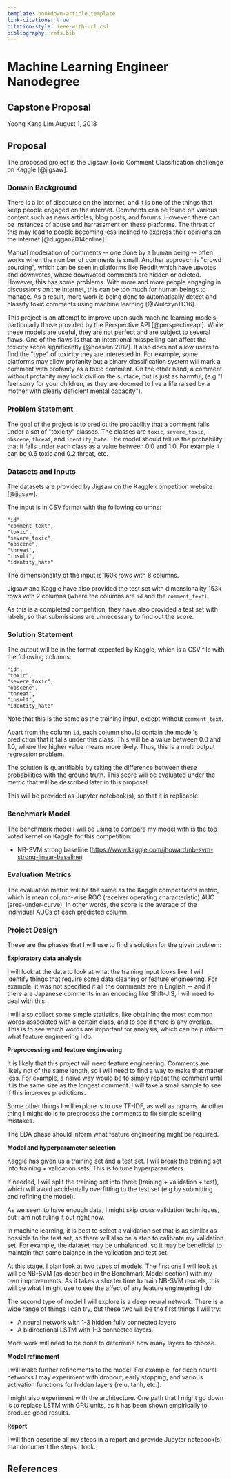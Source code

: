 ```yaml
---
template: bookdown-article.template
link-citations: true
citation-style: ieee-with-url.csl
bibliography: refs.bib
---
```


# Machine Learning Engineer Nanodegree
## Capstone Proposal
Yoong Kang Lim
August 1, 2018

## Proposal

The proposed project is the Jigsaw Toxic Comment Classification challenge on Kaggle [@jigsaw].

### Domain Background

There is a lot of discourse on the internet, and it is one of the things that keep people engaged on the internet. Comments can be found on various content such as news articles, blog posts, and forums. However, there can be instances of abuse and harrassment on these platforms. The threat of this may lead to people becoming less inclined to express their opinions on the internet [@duggan2014online].

Manual moderation of comments -- one done by a human being -- often works when the number of comments is small. Another approach is "crowd sourcing", which can be seen in platforms like Reddit which have upvotes and downvotes, where downvoted comments are hidden or deleted. However, this has some problems. With more and more people engaging in discussions on the internet, this can be too much for human beings to manage. As a result, more work is being done to automatically detect and classify toxic comments using machine learning [@WulczynTD16].

This project is an attempt to improve upon such machine learning models, particularly those provided by the Perspective API [@perspectiveapi]. While these models are useful, they are not perfect and are subject to several flaws. One of the flaws is that an intentional misspelling can affect the toxicity score significantly [@hosseini2017]. It also does not allow users to find the "type" of toxicity they are interested in. For example, some platforms may allow profanity but a binary classification system will mark a comment with profanity as a toxic comment. On the other hand, a comment without profanity may look civil on the surface, but is just as harmful, (e.g "I feel sorry for your children, as they are doomed to live a life raised by a mother with clearly deficient mental capacity").


### Problem Statement

The goal of the project is to predict the probability that a comment falls under a set of "toxicity" classes. The classes are `toxic`, `severe_toxic`, `obscene`, `threat`, and `identity_hate`. The model should tell us the probability that it falls under each class as a value between 0.0 and 1.0. For example it can be 0.6 toxic and 0.2 threat, etc.


### Datasets and Inputs

The datasets are provided by Jigsaw on the Kaggle competition website [@jigsaw].

The input is in CSV format with the following columns:

```
"id",
"comment_text",
"toxic",
"severe_toxic",
"obscene",
"threat",
"insult",
"identity_hate"
```

The dimensionality of the input is 160k rows with 8 columns.

Jigsaw and Kaggle have also provided the test set with dimensionality 153k rows with 2 columns (where the columns are `id` and the `comment_text`).

As this is a completed competition, they have also provided a test set with labels, so that submissions are unnecessary to find out the score.


### Solution Statement

The output will be in the format expected by Kaggle, which is a CSV file with the following columns:

```
"id",
"toxic",
"severe_toxic",
"obscene",
"threat",
"insult",
"identity_hate"
```

Note that this is the same as the training input, except without `comment_text`.

Apart from the column `id`, each column should contain the model's prediction that it falls under this class. This will be a value between 0.0 and 1.0, where the higher value means more likely. Thus, this is a multi output regression problem.

The solution is quantifiable by taking the difference between these probabilities with the ground truth. This score will be evaluated under the metric that will be described later in this proposal.

This will be provided as Jupyter notebook(s), so that it is replicable.


### Benchmark Model

The benchmark model I will be using to compare my model with is the top voted kernel on Kaggle for this competition:

* NB-SVM strong baseline (https://www.kaggle.com/jhoward/nb-svm-strong-linear-baseline)


### Evaluation Metrics

The evaluation metric will be the same as the Kaggle competition's metric, which is mean column-wise ROC (receiver operating characteristic) AUC (area-under-curve). In other words, the score is the average of the individual AUCs of each predicted column.


### Project Design

These are the phases that I will use to find a solution for the given problem:

**Exploratory data analysis**

I will look at the data to look at what the training input looks like. I will identify things that require some data cleaning or feature engineering. For example, it was not specified if all the comments are in English -- and if there are Japanese comments in an encoding like Shift-JIS, I will need to deal with this.

I will also collect some simple statistics, like obtaining the most common words associated with a certain class, and to see if there is any overlap. This is to see which words are important for analysis, which can help inform what feature engineering I do.

**Preprocessing and feature engineering**

It is likely that this project will need feature engineering. Comments are likely not of the same length, so I will need to find a way to make that matter less. For example, a naive way would be to simply repeat the comment until it is the same size as the longest comment. I will take a small sample to see if this improves predictions.

Some other things I will explore is to use TF-IDF, as well as ngrams. Another thing I might do is to preprocess the comments to fix simple spelling mistakes.

The EDA phase should inform what feature engineering might be required.

**Model and hyperparameter selection**

Kaggle has given us a training set and a test set. I will break the training set into training + validation sets. This is to tune hyperparameters.

If needed, I will split the training set into three (training + validation + test), which will avoid accidentally overfitting to the test set (e.g by submitting and refining the model).

As we seem to have enough data, I might skip cross validation techniques, but I am not ruling it out right now.

In machine learning, it is best to select a validation set that is as similar as possible to the test set, so there will also be a step to calibrate my validation set. For example, the dataset may be unbalanced, so it may be beneficial to maintain that same balance in the validation and test set.

At this stage, I plan look at two types of models. The first one I will look at will be NB-SVM (as described in the Benchmark Model section) with my own improvements. As it takes a shorter time to train NB-SVM models, this will be what I might use to see the affect of any feature engineering I do.

The second type of model I will explore is a deep neural network. There is a wide range of things I can try, but these two will be the first things I will try:

* A neural network with 1-3 hidden fully connected layers
* A bidirectional LSTM with 1-3 connected layers.

More work will need to be done to determine how many layers to choose.

**Model refinement**

I will make further refinements to the model. For example, for deep neural networks I may experiment with dropout, early stopping, and various activation functions for hidden layers (relu, tanh, etc.).

I might also experiment with the architecture. One path that I might go down is to replace LSTM with GRU units, as it has been shown empirically to produce good results.

**Report**

I will then describe all my steps in a report and provide Jupyter notebook(s) that document the steps I took.


## References